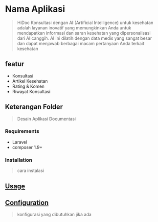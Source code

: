 # Nama Aplikasi

> HiDoc
> Konsultasi dengan AI (Artificial Intelligence) untuk kesehatan adalah layanan inovatif yang memungkinkan Anda untuk mendapatkan informasi dan saran kesehatan yang dipersonalisasi dari AI canggih. AI ini dilatih dengan data medis yang sangat besar dan dapat menjawab berbagai macam pertanyaan Anda terkait kesehatan

## featur

- Konsultasi
- Artikel Kesehatan
- Rating & Komen
- Riwayat Konsultasi

## Keterangan Folder

> Desain
> Aplikasi
> Documentasi

### Requirements

- Laravel
- composer 1.9+

### Installation

> cara instalasi

## [Usage](#usage)

>

## [Configuration](#configuration)

> konfigurasi yang dibutuhkan jika ada
